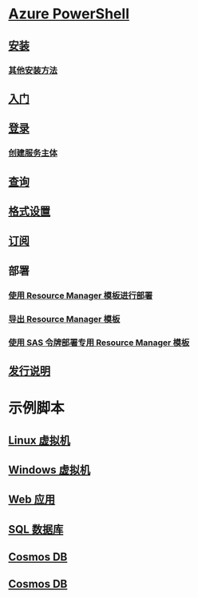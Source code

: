 # [Azure PowerShell](../overview.md)
## [安装](install-azurerm-ps.md)
### [其他安装方法](../other-install.md)
## [入门](../get-started-azureps.md)
## [登录](../authenticate-azureps.md)
### [创建服务主体](../create-azure-service-principal-azureps.md)
## [查询](../queries-azureps.md)
## [格式设置](../formatting-output.md)
## [订阅](../manage-subscriptions-azureps.md)

## 部署
### [使用 Resource Manager 模板进行部署](https://docs.microsoft.com/en-us/azure/azure-resource-manager/resource-group-template-deploy)
### [导出 Resource Manager 模板](https://docs.microsoft.com/en-us/azure/azure-resource-manager/resource-manager-export-template-powershell)
### [使用 SAS 令牌部署专用 Resource Manager 模板](https://docs.microsoft.com/en-us/azure/azure-resource-manager/resource-manager-powershell-sas-token)

## [发行说明](release-notes-azureps.md)

# 示例脚本
## [Linux 虚拟机](https://docs.microsoft.com/en-us/azure/virtual-machines/linux/powershell-samples?toc=%2fpowershell%2fmodule%2ftoc.json)
## [Windows 虚拟机](https://docs.microsoft.com/en-us/azure/virtual-machines/windows/powershell-samples?toc=%2fpowershell%2fmodule%2ftoc.json)
## [Web 应用](https://docs.microsoft.com/azure/app-service-web/app-service-powershell-samples?toc=%2fpowershell%2fmodule%2ftoc.json)
## [SQL 数据库](https://docs.microsoft.com/azure/sql-database/sql-database-powershell-samples?toc=%2fpowershell%2fmodule%2ftoc.json)
## [Cosmos DB](https://docs.microsoft.com/azure/cosmos-db/powershell-samples?toc=%2fpowershell%2fmodules%2ftoc.json)
## [Cosmos DB](https://docs.microsoft.com/azure/cosmos-db/powershell-samples?toc=%2fpowershell%2fmodules%2ftoc.json)
